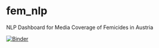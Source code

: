 # fem_nlp
NLP Dashboard for Media Coverage of Femicides in Austria

[![Binder](https://mybinder.org/badge_logo.svg)](https://mybinder.org/v2/gh/michaelxstark/fem_nlp/main?urlpath=voila%2Frender%2FFEM_APP.ipynb)
